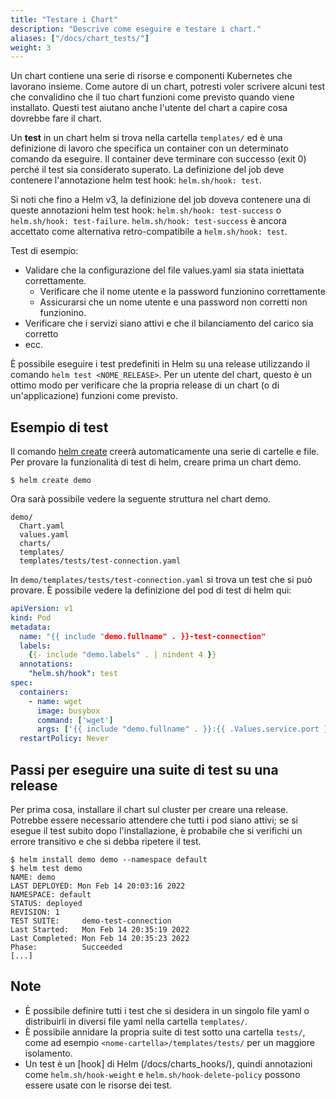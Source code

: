 ```yaml
---
title: "Testare i Chart"
description: "Descrive come eseguire e testare i chart."
aliases: ["/docs/chart_tests/"]
weight: 3
---
```


Un chart contiene una serie di risorse e componenti Kubernetes che lavorano insieme. Come autore di un chart, potresti voler scrivere alcuni test che convalidino che il tuo chart funzioni come previsto quando viene installato. Questi test aiutano anche l'utente del chart a capire cosa dovrebbe fare il chart.

Un **test** in un chart helm si trova nella cartella `templates/` ed è una definizione di lavoro che specifica un container con un determinato comando da eseguire. Il container
deve terminare con successo (exit 0) perché il test sia considerato superato. La definizione del job deve contenere l'annotazione helm test hook: `helm.sh/hook: test`.

Si noti che fino a Helm v3, la definizione del job doveva contenere una di queste annotazioni helm test hook: `helm.sh/hook: test-success` o `helm.sh/hook: test-failure`.
`helm.sh/hook: test-success` è ancora accettato come alternativa retro-compatibile a `helm.sh/hook: test`.

Test di esempio:

- Validare che la configurazione del file values.yaml sia stata iniettata correttamente.
  - Verificare che il nome utente e la password funzionino correttamente
  - Assicurarsi che un nome utente e una password non corretti non funzionino.
- Verificare che i servizi siano attivi e che il bilanciamento del carico sia corretto
- ecc.

È possibile eseguire i test predefiniti in Helm su una release utilizzando il comando `helm
test <NOME_RELEASE>`. Per un utente del chart, questo è un ottimo modo per verificare che la propria release di un chart (o di un'applicazione) funzioni come previsto.

## Esempio di test

Il comando [helm create](/docs/helm/helm_create) creerà automaticamente una serie di cartelle e file. Per provare la funzionalità di test di helm, creare prima un chart demo. 

```console
$ helm create demo
```

Ora sarà possibile vedere la seguente struttura nel chart demo.

```
demo/
  Chart.yaml
  values.yaml
  charts/
  templates/
  templates/tests/test-connection.yaml
```

In `demo/templates/tests/test-connection.yaml` si trova un test che si può provare. È possibile vedere la definizione del pod di test di helm qui:

```yaml
apiVersion: v1
kind: Pod
metadata:
  name: "{{ include "demo.fullname" . }}-test-connection"
  labels:
    {{- include "demo.labels" . | nindent 4 }}
  annotations:
    "helm.sh/hook": test
spec:
  containers:
    - name: wget
      image: busybox
      command: ['wget']
      args: ['{{ include "demo.fullname" . }}:{{ .Values.service.port }}']
  restartPolicy: Never

```

## Passi per eseguire una suite di test su una release

Per prima cosa, installare il chart sul cluster per creare una release. Potrebbe essere necessario
attendere che tutti i pod siano attivi; se si esegue il test subito dopo l'installazione, è probabile che si verifichi un errore transitivo e che si debba ripetere il test.

```console
$ helm install demo demo --namespace default
$ helm test demo
NAME: demo
LAST DEPLOYED: Mon Feb 14 20:03:16 2022
NAMESPACE: default
STATUS: deployed
REVISION: 1
TEST SUITE:     demo-test-connection
Last Started:   Mon Feb 14 20:35:19 2022
Last Completed: Mon Feb 14 20:35:23 2022
Phase:          Succeeded
[...]
```

## Note

- È possibile definire tutti i test che si desidera in un singolo file yaml o distribuirli in diversi file yaml nella cartella `templates/`.
- È possibile annidare la propria suite di test sotto una cartella `tests/`, come ad esempio   `<nome-cartella>/templates/tests/` per un maggiore isolamento.
- Un test è un [hook] di Helm (/docs/charts_hooks/), quindi annotazioni come `helm.sh/hook-weight` e `helm.sh/hook-delete-policy` possono essere usate con le risorse dei test.
